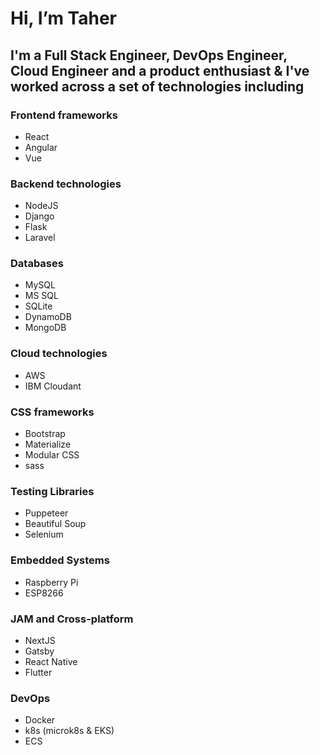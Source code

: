 # Hi, I’m Taher

## I'm a Full Stack Engineer, DevOps Engineer, Cloud Engineer and a product enthusiast & I've worked across a set of technologies including

### Frontend frameworks
- React
- Angular
- Vue

### Backend technologies
- NodeJS
- Django
- Flask
- Laravel

### Databases
- MySQL
- MS SQL
- SQLite
- DynamoDB
- MongoDB

### Cloud technologies
- AWS
- IBM Cloudant

### CSS frameworks
- Bootstrap
- Materialize
- Modular CSS
- sass

### Testing Libraries
- Puppeteer
- Beautiful Soup
- Selenium

### Embedded Systems
- Raspberry Pi
- ESP8266

### JAM and Cross-platform
- NextJS
- Gatsby
- React Native
- Flutter

### DevOps
- Docker
- k8s (microk8s & EKS)
- ECS
